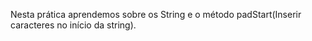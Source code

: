 Nesta prática aprendemos sobre os String e o método padStart(Inserir caracteres no início da string).